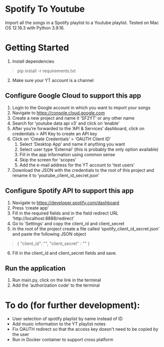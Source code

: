 # Spotify To Youtube
Import all the songs in a Spotify playlist to a Youtube playlist.
Tested on Mac OS 12.16.3 with Python 3.9.16.

# Getting Started
1. Install dependencies
> pip install -r requirements.txt 
2. Make sure your YT account is a channel

## Configure Google Cloud to support this app
1. Login to the Google account in which you want to import your songs
1. Navigate to https://console.cloud.google.com
1. Create a new project and name it ‘SF2YT’ or any other name
1. Search for ‘youtube data api v3’ and click on ‘enable’
1. After you’re forwarded to the ‘API & Services’ dashboard, click
on credentials > API Key to create an API key
1. Click on ‘Create Credentials’ > ‘OAUTH Client ID’ 
   1. Select ‘Desktop App’ and name it anything you want
   1. Select user type 'External' (this is probably the only option available)
   1. Fill in the app information using common sense
   1. Skip the screen for 'scopes'
   1. Add the e-mail address for the YT account to 'test users'
1. Download the JSON with the credentials to the root of this project and rename it to ‘youtube_client_id_secret.json’

## Configure Spotify API to support this app
1. Navigate to https://developer.spotify.com/dashboard
2. Press ‘create app’
3. Fill in the required fields and in the field redirect URL
‘http://localhost:8888/redirect’
4. Go to ‘Settings’ and copy the client_id and client_secret
5. In the root of the project create a file called ‘spotify_client_id_secret.json’ and paste the following JSON object

>{
"client_id":
"",
"client_secret"
:
""
}

6. Fill in the client_id and client_secret fields and save.

## Run the application
1. Run main.py, click on the link in the terminal
2. Add the ‘authorization code’ to the terminal

# To do (for further development):
- User selection of spotify playlist by name instead of ID
- Add music information to the YT playlist notes
- Fix OAUTH redirect so that the access key doesn't need to be copied by the user
- Run in Docker container to support cross platform